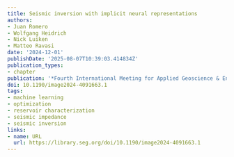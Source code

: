 ```yaml
---
title: Seismic inversion with implicit neural representations
authors:
- Juan Romero
- Wolfgang Heidrich
- Nick Luiken
- Matteo Ravasi
date: '2024-12-01'
publishDate: '2025-08-07T10:39:03.414834Z'
publication_types:
- chapter
publication: '*Fourth International Meeting for Applied Geoscience & Energy*'
doi: 10.1190/image2024-4091663.1
tags:
- machine learning
- optimization
- reservoir characterization
- seismic impedance
- seismic inversion
links:
- name: URL
  url: https://library.seg.org/doi/10.1190/image2024-4091663.1
---
```

